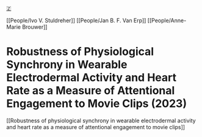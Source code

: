 [🇿](zotero://select/groups/5641742/items/QZF2HJA6)

[[People/Ivo V. Stuldreher]] [[People/Jan B. F. Van Erp]] [[People/Anne-Marie Brouwer]] 
# Robustness of Physiological Synchrony in Wearable Electrodermal Activity and Heart Rate as a Measure of Attentional Engagement to Movie Clips (2023)

[[Robustness of physiological synchrony in wearable electrodermal activity and heart rate as a measure of attentional engagement to movie clips]]